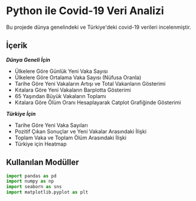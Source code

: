 
# Python ile Covid-19 Veri Analizi

Bu projede dünya genelindeki ve Türkiye'deki covid-19 verileri incelenmiştir.




##  İçerik
***Dünya Geneli İçin***
* Ülkelere Göre Günlük Yeni Vaka Sayısı 
* Ülkelere Göre Ortalama Vaka Sayısı (Nüfusa Oranla)
* Tarihe Göre Yeni Vakaların Artışı ve Total Vakanların Gösterimi
* Kıtalara Göre Yeni Vakaların Barplotta Gösterimi
* 65 Yaşından Büyük Vakaların Toplamı
* Kıtalara Göre Ölüm Oranı Hesaplayarak Catplot Grafiğinde Gösterimi

***Türkiye İçin***
* Tarihe Göre Yeni Vaka Sayıları
* Pozitif Çıkan Sonuçlar ve Yeni Vakalar Arasındaki İlişki
* Toplam Vaka ve Toplam Ölüm Arasındaki İlişki
* Türkiye için Heatmap

## Kullanılan Modüller

```python
import pandas as pd
import numpy as np
import seaborn as sns
import matplotlib.pyplot as plt
```

  
